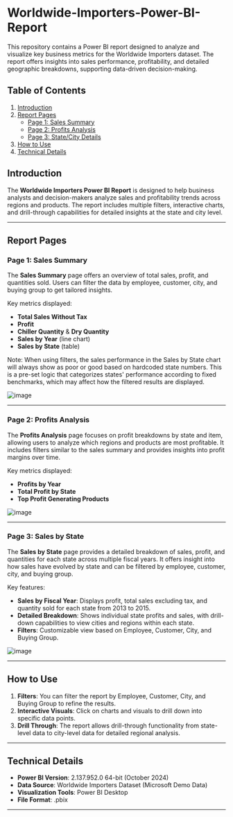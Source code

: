 # Worldwide-Importers-Power-BI-Report
This repository contains a Power BI report designed to analyze and visualize key business metrics for the Worldwide Importers dataset. The report offers insights into sales performance, profitability, and detailed geographic breakdowns, supporting data-driven decision-making.
## Table of Contents
1. [Introduction](#introduction)
2. [Report Pages](#report-pages)
   - [Page 1: Sales Summary](#page-1-sales-summary)
   - [Page 2: Profits Analysis](#page-2-profits-analysis)
   - [Page 3: State/City Details](#page-3-statecity-details)
3. [How to Use](#how-to-use)
4. [Technical Details](#technical-details)

## Introduction

The **Worldwide Importers Power BI Report** is designed to help business analysts and decision-makers analyze sales and profitability trends across regions and products. The report includes multiple filters, interactive charts, and drill-through capabilities for detailed insights at the state and city level.

---

## Report Pages

### Page 1: Sales Summary

The **Sales Summary** page offers an overview of total sales, profit, and quantities sold. Users can filter the data by employee, customer, city, and buying group to get tailored insights. 

Key metrics displayed:
- **Total Sales Without Tax**
- **Profit**
- **Chiller Quantity** & **Dry Quantity**
- **Sales by Year** (line chart)
- **Sales by State** (table)

Note: When using filters, the sales performance in the Sales by State chart will always show as poor or good based on hardcoded state numbers. This is a pre-set logic that categorizes states' performance according to fixed benchmarks, which may affect how the filtered results are displayed.

![image](https://github.com/user-attachments/assets/768738f4-89f6-472f-8aec-8d6decc62c2f)


---

### Page 2: Profits Analysis

The **Profits Analysis** page focuses on profit breakdowns by state and item, allowing users to analyze which regions and products are most profitable. It includes filters similar to the sales summary and provides insights into profit margins over time.

Key metrics displayed:
- **Profits by Year** 
- **Total Profit by State**
- **Top Profit Generating Products**

![image](https://github.com/user-attachments/assets/ac43d2b5-bf92-448d-942b-0e371bcb9bc3)



---


### Page 3: Sales by State

The **Sales by State** page provides a detailed breakdown of sales, profit, and quantities for each state across multiple fiscal years. It offers insight into how sales have evolved by state and can be filtered by employee, customer, city, and buying group.

Key features:
- **Sales by Fiscal Year**: Displays profit, total sales excluding tax, and quantity sold for each state from 2013 to 2015.
- **Detailed Breakdown**: Shows individual state profits and sales, with drill-down capabilities to view cities and regions within each state.
- **Filters**: Customizable view based on Employee, Customer, City, and Buying Group.


![image](https://github.com/user-attachments/assets/4cb80e76-a98b-4039-bfa8-5a33cfabafce)


---

## How to Use

1. **Filters**: You can filter the report by Employee, Customer, City, and Buying Group to refine the results.
2. **Interactive Visuals**: Click on charts and visuals to drill down into specific data points.
3. **Drill Through**: The report allows drill-through functionality from state-level data to city-level data for detailed regional analysis.

---

## Technical Details

- **Power BI Version**: 2.137.952.0 64-bit (October 2024)
- **Data Source**: Worldwide Importers Dataset (Microsoft Demo Data)
- **Visualization Tools**: Power BI Desktop
- **File Format**: .pbix

---
